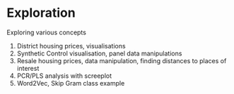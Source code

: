 # Exploration
Exploring various concepts

1. District housing prices, visualisations
2. Synthetic Control visualisation, panel data manipulations
3. Resale housing prices, data manipulation, finding distances to places of interest
4. PCR/PLS analysis with screeplot
5. Word2Vec, Skip Gram class example

